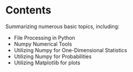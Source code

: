 # Contents
Summarizing numerous basic topics, including:
- File Processing in Python
- Numpy Numerical Tools
- Utilizing Numpy for One-Dimensional Statistics
- Utilizing Numpy for Probabilities
- Utilizing Matplotlib for plots
